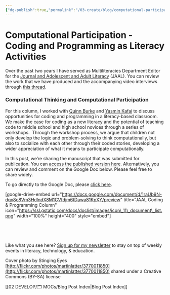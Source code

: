 ```yaml
---
{"dg-publish":true,"permalink":"/03-create/blog/computational-participation-coding-and-programming-as-literacy-activities/","title":"Computational Participation: Coding and Programming as Literacy Activities","tags":["coding","jaal","programming"]}
---
```


# Computational Participation - Coding and Programming as Literacy Activities

Over the past two years I have served as Multiliteracies Department Editor for the [Journal and Adolescent and Adult Literacy](http://www.reading.org/general/publications/journals/jaal.aspx) (JAAL). You can review the work that we have produced and the accompanying video interviews through [this thread](http://wiobyrne.com/tag/jaal/).

### Computational Thinking and Computational Participation

For this column, I worked with [Quinn Burke](http://teachered.cofc.edu/faculty-staff-listing/burke-quinn.php) and [Yasmin Kafai](http://scholar.gse.upenn.edu/kafai) to discuss opportunities for coding and programming in a literacy-based classroom. We make the case for coding as a new literacy and the potential of teaching code to middle school and high school novices through a series of workshops.  Through the workshop process, we argue that children not only develop the logic and problem-solving to think computationally, but also to socialize with each other through their coded stories, developing a wider appreciation of what it means to participate computationally.

In this post, we’re sharing the manuscript that was submitted for publication. You can [access the published version here](https://www.academia.edu/20080137/Computational_Participation_Understanding_Coding_as_an_Extension_of_Literacy_Instruction). Alternatively, you can review and comment on the Google Doc below. Please feel free to share widely.

To go directly to the Google Doc, please [click here](https://docs.google.com/document/d/1raUb9N-dqx8c8Vm3HdlndX8M1CVfdjm6tDawa81KpXY/edit).

\[google-drive-embed url="https://docs.google.com/document/d/1raUb9N-dqx8c8Vm3HdlndX8M1CVfdjm6tDawa81KpXY/preview" title="JAAL Coding & Programming Column" icon="https://ssl.gstatic.com/docs/doclist/images/icon\_11\_document\_list.png" width="100%" height="400" style="embed"\]

 

 

Like what you see here? [Sign up for my newsletter](http://wiobyrne.com/tldr/) to stay on top of weekly events in literacy, technology, & education.

Cover photo by Stinging Eyes [http://flickr.com/photos/martinlatter/3770011850](http://flickr.com/photos/martinlatter/3770011850) shared under a Creative Commons (BY-SA) license

[[02 DEVELOP/🗂️ MOCs/Blog Post Index\|Blog Post Index]]